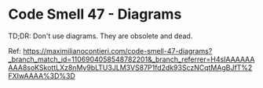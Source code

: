 # Code Smell 47 - Diagrams

TD;DR: Don't use diagrams. They are obsolete and dead.

Ref: https://maximilianocontieri.com/code-smell-47-diagrams?_branch_match_id=1106904058548782201&_branch_referrer=H4sIAAAAAAAAA8soKSkottLXz8nMy9bLTU3JLM3VS87P1fd2dk93SczNCqtMAgBJfT%2FXIwAAAA%3D%3D
